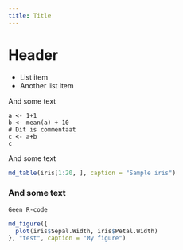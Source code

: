 ```yaml
---
title: Title
---
```



# Header

- List item 
- Another list item

And some text

``` {#codeblock1 .R foo=bar}
a <- 1+1
b <- mean(a) + 10
# Dit is commentaat
c <- a+b
c
```

And some text

``` {.R foo=bar raw=true .flierp}
md_table(iris[1:20, ], caption = "Sample iris")
```

### And some text

```{foo=bar}
Geen R-code
```



```{.R raw=true}
md_figure({
  plot(iris$Sepal.Width, iris$Petal.Width)
}, "test", caption = "My figure")
```
